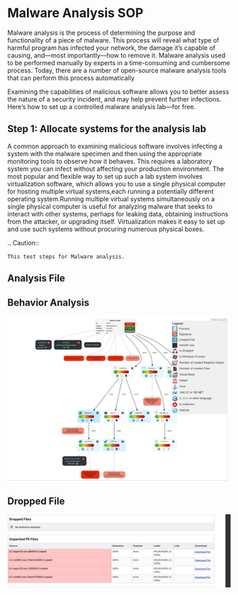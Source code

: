 # Malware Analysis SOP

Malware analysis is the process of determining the purpose and functionality of a piece of malware. This process will reveal what type of harmful program has infected your network, the damage it’s capable of causing, and—most importantly—how to remove it. Malware analysis used to be performed manually by experts in a time-consuming and cumbersome process. Today, there are a number of open-source malware analysis tools that can perform this process automatically

Examining the capabilities of malicious software allows you to better assess the nature of a security incident, and may help prevent further infections. Here’s how to set up a controlled malware analysis lab—for free.

## Step 1: Allocate systems for the analysis lab

A common approach to examining malicious software involves infecting a system with the malware specimen and then using the appropriate monitoring tools to observe how it behaves. This requires a laboratory system you can infect without affecting your production environment. The most popular and flexible way to set up such a lab system involves virtualization software, which allows you to use a single physical computer for hosting multiple virtual systems,each running a potentially different operating system.Running multiple virtual systems simultaneously on a single physical computer is useful for analyzing malware that seeks to interact with other systems, perhaps for leaking data, obtaining instructions from the attacker, or upgrading itself. Virtualization makes it easy to set up and use such systems without procuring numerous physical boxes.

  .. Caution:: 

    This test steps for Malware analysis.


Analysis File
------------------
Behavior Analysis
---------------------

 ![](Behavior.jpg)


Dropped File 
------------------------

 ![](DropFile.jpg)
